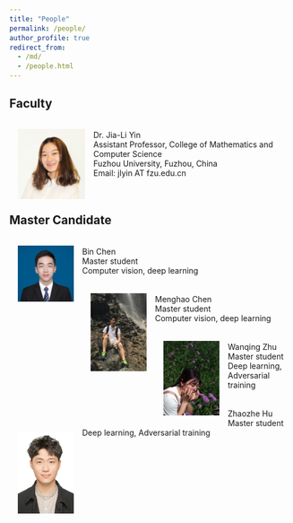 ```yaml
---
title: "People"
permalink: /people/
author_profile: true
redirect_from: 
  - /md/
  - /people.html
---
```

Faculty
-----
<img src='/images/Yin.JPG' width="120" style="float: left; margin: 15px">
<br>
Dr. Jia-Li Yin <br>
Assistant Professor, College of Mathematics and Computer Science <br>
Fuzhou University, Fuzhou, China <br>
Email: jlyin AT fzu.edu.cn
<br>
<br>
<br>

Master Candidate
-----
<img src='/images/chen_bin.jpg' width="100" style="float: left; margin: 15px">
<br>
Bin Chen <br>
Master student <br>
Computer vision, deep learning
<br>
<br>
<img src='/images/menghao_chen-1.jpg' width="100" style="float: left; margin: 15px">
<br>
Menghao Chen <br>
Master student <br>
Computer vision, deep learning   
<br>
<br>    
<img src='/images/zhu_wanqing.jpg' width="100" style="float: left; margin: 15px">   
<br>   
Wanqing Zhu <br>
Master student <br>
Deep learning, Adversarial training
<br>
<br>
<img src='/images/hu_zhaozhe.jpg' width="100" style="float: left; margin: 15px">
<br>
Zhaozhe Hu <br>
Master student <br>
Deep learning, Adversarial training
<br>
<br>
<br>


